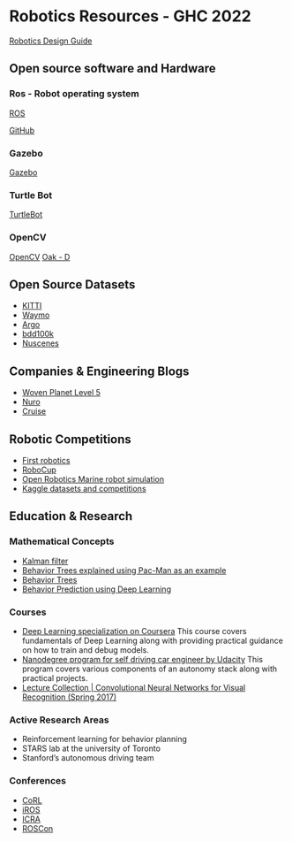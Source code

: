 # Robotics Resources - GHC 2022

[Robotics Design Guide](https://robotics.nasa.gov/downloads/nasarap-rdc-v1.pdf)

## Open source software and Hardware

### Ros - Robot operating system

[ROS](https://www.ros.org/)

[GitHub](https://github.com/ros)

### Gazebo

[Gazebo](https://gazebosim.org/home)

### Turtle Bot

[TurtleBot](https://www.turtlebot.com/)

### OpenCV

[OpenCV](https://www.opencv.ai/)
[Oak - D](https://store.opencv.ai/)

## Open Source Datasets

- [KITTI](https://www.cvlibs.net/datasets/kitti/)
- [Waymo](https://waymo.com/open/)
- [Argo](https://www.argoverse.org/)
- [bdd100k](https://github.com/bdd100k/bdd100k)
- [Nuscenes](https://www.nuscenes.org/nuplan)

## Companies & Engineering Blogs

- [Woven Planet Level 5](https://medium.com/wovenplanetlevel5)
- [Nuro](https://medium.com/nuro)
- [Cruise](https://medium.com/cruise/engineering/home)

## Robotic Competitions

- [First robotics](https://www.firstinspires.org/robotics/frc)
- [RoboCup](https://robocup.org/)
- [Open Robotics Marine robot simulation](https://www.openrobotics.org/customer-stories/marine-robot-simulation)
- [Kaggle datasets and competitions](https://www.kaggle.com/competitions)

## Education & Research

### Mathematical Concepts

- [Kalman filter](https://www.bzarg.com/p/how-a-kalman-filter-works-in-pictures/)
- [Behavior Trees explained using Pac-Man as an example](https://towardsdatascience.com/behavior-trees-with-automated-planning-capability-ad2a9ff9b28e)
- [Behavior Trees](https://roboticseabass.com/2021/05/08/introduction-to-behavior-trees/)
- [Behavior Prediction using Deep Learning](https://kargarisaac.medium.com/behavior-prediction-and-decision-making-in-self-driving-cars-using-deep-learning-784761ed34af)

### Courses

- [Deep Learning specialization on Coursera](https://www.coursera.org/specializations/deep-learning) This course covers fundamentals of Deep Learning along with providing practical guidance on how to train and debug models.
- [Nanodegree program for self driving car engineer by Udacity](https://www.udacity.com/course/self-driving-car-engineer-nanodegree--nd0013) This program covers various components of an autonomy stack along with practical projects.
- [Lecture Collection | Convolutional Neural Networks for Visual Recognition (Spring 2017)](https://www.youtube.com/playlist?list=PL3FW7Lu3i5JvHM8ljYj-zLfQRF3EO8sYv)

### Active Research Areas

- Reinforcement learning for behavior planning
- STARS lab at the university of Toronto
- Stanford’s autonomous driving team



### Conferences

- [CoRL](https://corl2022.org/)
- [iROS](https://iros2022.org/)
- [ICRA](https://www.icra2022.org/)
- [ROSCon](https://roscon.ros.org/2022/)
